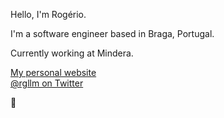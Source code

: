 Hello, I'm Rogério.

I'm a software engineer based in Braga, Portugal.

Currently working at Mindera.

[My personal website](https://rgllm.com) <br />
[@rgllm on Twitter](https://twitter.com/rgllm)

👊
